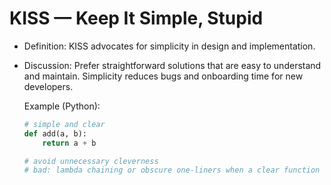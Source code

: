# KISS — Keep It Simple, Stupid

- Definition: KISS advocates for simplicity in design and implementation.
- Discussion: Prefer straightforward solutions that are easy to understand and maintain. Simplicity reduces bugs and onboarding time for new developers.

  Example (Python):

  ```python
  # simple and clear
  def add(a, b):
      return a + b
  
  # avoid unnecessary cleverness
  # bad: lambda chaining or obscure one-liners when a clear function suffices
  ```
